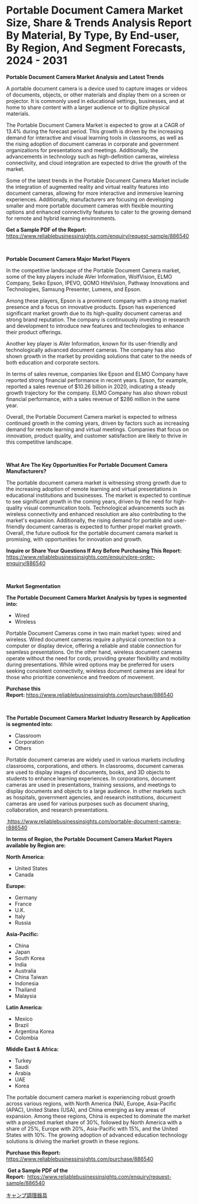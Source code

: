 <p><h1>Portable Document Camera Market Size, Share & Trends Analysis Report By Material, By Type, By End-user, By Region, And Segment Forecasts, 2024 - 2031</h1></p><p><strong>Portable Document Camera Market Analysis and Latest Trends</strong></p>
<p><p>A portable document camera is a device used to capture images or videos of documents, objects, or other materials and display them on a screen or projector. It is commonly used in educational settings, businesses, and at home to share content with a larger audience or to digitize physical materials.</p><p>The Portable Document Camera Market is expected to grow at a CAGR of 13.4% during the forecast period. This growth is driven by the increasing demand for interactive and visual learning tools in classrooms, as well as the rising adoption of document cameras in corporate and government organizations for presentations and meetings. Additionally, the advancements in technology such as high-definition cameras, wireless connectivity, and cloud integration are expected to drive the growth of the market.</p><p>Some of the latest trends in the Portable Document Camera Market include the integration of augmented reality and virtual reality features into document cameras, allowing for more interactive and immersive learning experiences. Additionally, manufacturers are focusing on developing smaller and more portable document cameras with flexible mounting options and enhanced connectivity features to cater to the growing demand for remote and hybrid learning environments.</p></p>
<p><strong>Get a Sample PDF of the Report:&nbsp;</strong> <a href="https://www.reliablebusinessinsights.com/enquiry/request-sample/886540">https://www.reliablebusinessinsights.com/enquiry/request-sample/886540</a></p>
<p>&nbsp;</p>
<p><strong>Portable Document Camera Major Market Players</strong></p>
<p><p>In the competitive landscape of the Portable Document Camera market, some of the key players include AVer Information, WolfVision, ELMO Company, Seiko Epson, IPEVO, QOMO HiteVision, Pathway Innovations and Technologies, Samsung Presenter, Lumens, and Epson. </p><p>Among these players, Epson is a prominent company with a strong market presence and a focus on innovative products. Epson has experienced significant market growth due to its high-quality document cameras and strong brand reputation. The company is continuously investing in research and development to introduce new features and technologies to enhance their product offerings.</p><p>Another key player is AVer Information, known for its user-friendly and technologically advanced document cameras. The company has also shown growth in the market by providing solutions that cater to the needs of both education and corporate sectors.</p><p>In terms of sales revenue, companies like Epson and ELMO Company have reported strong financial performance in recent years. Epson, for example, reported a sales revenue of $10.26 billion in 2020, indicating a steady growth trajectory for the company. ELMO Company has also shown robust financial performance, with a sales revenue of $286 million in the same year.</p><p>Overall, the Portable Document Camera market is expected to witness continued growth in the coming years, driven by factors such as increasing demand for remote learning and virtual meetings. Companies that focus on innovation, product quality, and customer satisfaction are likely to thrive in this competitive landscape.</p></p>
<p>&nbsp;</p>
<p><strong>What Are The Key Opportunities For Portable Document Camera Manufacturers?</strong></p>
<p><p>The portable document camera market is witnessing strong growth due to the increasing adoption of remote learning and virtual presentations in educational institutions and businesses. The market is expected to continue to see significant growth in the coming years, driven by the need for high-quality visual communication tools. Technological advancements such as wireless connectivity and enhanced resolution are also contributing to the market's expansion. Additionally, the rising demand for portable and user-friendly document cameras is expected to further propel market growth. Overall, the future outlook for the portable document camera market is promising, with opportunities for innovation and growth.</p></p>
<p><strong>Inquire or Share Your Questions If Any Before Purchasing This Report:</strong> <a href="https://www.reliablebusinessinsights.com/enquiry/pre-order-enquiry/886540">https://www.reliablebusinessinsights.com/enquiry/pre-order-enquiry/886540</a></p>
<p>&nbsp;</p>
<p><strong>Market Segmentation</strong></p>
<p><strong>The Portable Document Camera Market Analysis by types is segmented into:</strong></p>
<p><ul><li>Wired</li><li>Wireless</li></ul></p>
<p><p>Portable Document Cameras come in two main market types: wired and wireless. Wired document cameras require a physical connection to a computer or display device, offering a reliable and stable connection for seamless presentations. On the other hand, wireless document cameras operate without the need for cords, providing greater flexibility and mobility during presentations. While wired options may be preferred for users seeking consistent connectivity, wireless document cameras are ideal for those who prioritize convenience and freedom of movement.</p></p>
<p><strong>Purchase this Report:&nbsp;</strong><a href="https://www.reliablebusinessinsights.com/purchase/886540">https://www.reliablebusinessinsights.com/purchase/886540</a></p>
<p>&nbsp;</p>
<p><strong>The Portable Document Camera Market Industry Research by Application is segmented into:</strong></p>
<p><ul><li>Classroom</li><li>Corporation</li><li>Others</li></ul></p>
<p><p>Portable document cameras are widely used in various markets including classrooms, corporations, and others. In classrooms, document cameras are used to display images of documents, books, and 3D objects to students to enhance learning experiences. In corporations, document cameras are used in presentations, training sessions, and meetings to display documents and objects to a large audience. In other markets such as hospitals, government agencies, and research institutions, document cameras are used for various purposes such as document sharing, collaboration, and research presentations.</p></p>
<p><a href="https://www.reliablebusinessinsights.com/portable-document-camera-r886540">&nbsp;https://www.reliablebusinessinsights.com/portable-document-camera-r886540</a></p>
<p><strong>In terms of Region, the Portable Document Camera Market Players available by Region are:</strong></p>
<p>
    <p> <strong> North America: </strong>
        <ul>
            <li>United States</li>
            <li>Canada</li>
        </ul>
        </p> 
    <p> <strong> Europe: </strong>
        <ul>
            <li>Germany</li>
            <li>France</li>
            <li>U.K.</li>
            <li>Italy</li>
            <li>Russia</li>
        </ul>
        </p> 
    <p> <strong> Asia-Pacific: </strong>
        <ul>
            <li>China</li>
            <li>Japan</li>
            <li>South Korea</li>
            <li>India</li>
            <li>Australia</li>
            <li>China Taiwan</li>
            <li>Indonesia</li>
            <li>Thailand</li>
            <li>Malaysia</li>
        </ul>
        </p> 
    <p> <strong> Latin America: </strong>
        <ul>
            <li>Mexico</li>
            <li>Brazil</li>
            <li>Argentina Korea</li>
            <li>Colombia</li>
        </ul>
        </p> 
    <p> <strong> Middle East & Africa: </strong>
        <ul>
            <li>Turkey</li>
            <li>Saudi</li>
            <li>Arabia</li>
            <li>UAE</li>
            <li>Korea</li>
        </ul>
    </p>
    </p>
<p><p>The portable document camera market is experiencing robust growth across various regions, with North America (NA), Europe, Asia-Pacific (APAC), United States (USA), and China emerging as key areas of expansion. Among these regions, China is expected to dominate the market with a projected market share of 30%, followed by North America with a share of 25%, Europe with 20%, Asia-Pacific with 15%, and the United States with 10%. The growing adoption of advanced education technology solutions is driving the market growth in these regions.</p></p>
<p><strong>Purchase this Report: </strong><a href="https://www.reliablebusinessinsights.com/purchase/886540">https://www.reliablebusinessinsights.com/purchase/886540</a></p>
<p>&nbsp;<strong>Get a Sample PDF of the Report:&nbsp;&nbsp;</strong><a href="https://www.reliablebusinessinsights.com/enquiry/request-sample/886540">https://www.reliablebusinessinsights.com/enquiry/request-sample/886540</a></p>
<p><strong></strong></p>
<p><p><a href="https://github.com/mohamedbakry57/Market-Research-Report-List-5/blob/main/97989666462.md">キャンプ調理器具</a></p></p>